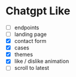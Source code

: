 # Chatgpt Like

- [ ] endpoints
- [ ] landing page
- [x] contact form
- [x] cases
- [x] themes
- [x] like / dislike animation
- [ ] scroll to latest
